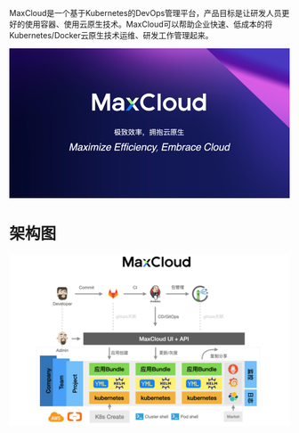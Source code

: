 MaxCloud是一个基于Kubernetes的DevOps管理平台，产品目标是让研发人员更好的使用容器、使用云原生技术。MaxCloud可以帮助企业快速、低成本的将Kubernetes/Docker云原生技术运维、研发工作管理起来。

![slogan](./images/maxcloud-slogan.png)

# 架构图
![architecture](./images/architecture.png)
